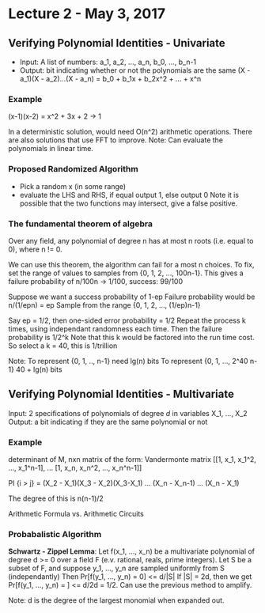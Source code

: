 # Lecture 2 - May 3, 2017

## Verifying Polynomial Identities - Univariate
- Input: A list of numbers: a_1, a_2, ..., a_n, b_0, ..., b_n-1
- Output: bit indicating whether or not the polynomials are the same
(X - a_1)(X - a_2)...(X - a_n) = b_0 + b_1x + b_2x^2 + ... + x^n

### Example
(x-1)(x-2) = x^2 + 3x + 2 -> 1

In a deterministic solution, would need O(n^2) arithmetic operations. There are also solutions that use FFT to improve.
Note: Can evaluate the polynomials in linear time.

### Proposed Randomized Algorithm
- Pick a random x (in some range)
- evaluate the LHS and RHS, if equal output 1, else output 0
Note it is possible that the two functions may intersect, give a false positive.

### The fundamental theorem of algebra
Over any field, any polynomial of degree n has at most n roots (i.e. equal to 0), where n != 0.

We can use this theorem, the algorithm can fail for a most n choices.
To fix, set the range of values to samples from {0, 1, 2, ..., 100n-1}. This gives a failure probability of n/100n -> 1/100, success: 99/100

Suppose we want a success probability of 1-ep
Failure probability would be n/(1/epn) = ep
Sample from the range {0, 1, 2, ..., (1/ep)n-1}

Say ep = 1/2, then one-sided error probability = 1/2
Repeat the process k times, using independant randomness each time.
Then the failure probability is 1/2^k
Note that this k would be factored into the run time cost. So select a k = 40, this is 1/trillion

Note:
To represent {0, 1, .., n-1} need lg(n) bits
To represent {0, 1, ..., 2^40 n-1} 40 + lg(n) bits

## Verifying Polynomial Identities - Multivariate
Input: 2 specifications of polynomials of degree *d* in variables X_1, ..., X_2
Output: a bit indicating if they are the same polynomial or not

### Example
determinant of M, nxn matrix of the form: Vandermonte matrix
[[1, x_1, x_1^2, ..., x_1^n-1],
...
[1, x_n, x_n^2, ..., x_n^n-1]]

PI {i > j} = (X_2 - X_1)(X_3 - X_2)(X_3-X_1) ... (X_n - X_n-1) ... (X_n - X_1)

The degree of this is n(n-1)/2

Arithmetic Formula vs. Arithmetic Circuits

### Probabalistic Algorithm
**Schwartz - Zippel Lemma**: Let f(x_1, ..., x_n) be a multivariate polynomial of degree d >= 0 over a field F (e.v. rational, reals, prime integers).
Let S be a subset of F, and suppose y_1, ..., y_n are sampled uniformly from S (independantly)
Then Pr[f(y_1, ..., y_n) = 0] <= d/|S|
If |S| = 2d, then we get Pr[f(y_1, ..., y_n) = ] <= d/2d = 1/2. Can use the previous method to amplify.

Note: d is the degree of the largest monomial when expanded out.


